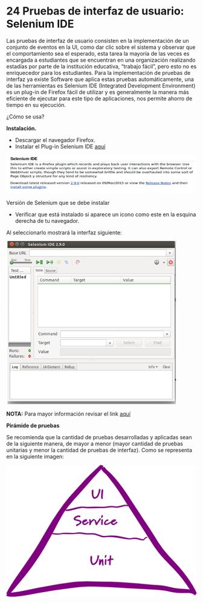 # 24 Pruebas de interfaz de usuario: Selenium IDE

Las pruebas de interfaz de usuario consisten en la implementación de un conjunto de eventos en la UI, como dar clic sobre el sistema y observar que el comportamiento  sea el esperado, esta tarea la mayoría de las veces es encargada a estudiantes que se encuentran en una organización realizando estadías por parte de la institución educativa, “trabajo fácil”, pero esto no es enriquecedor para los estudiantes.
Para la implementación de pruebas de interfaz ya existe Software que aplica estas pruebas automáticamente, una de las herramientas es Selenium IDE (Integrated Development Environment) es un plug-in de Firefox fácil de utilizar y es generalmente la manera más eficiente de ejecutar para este tipo de aplicaciones, nos permite ahorro de tiempo en su ejecución.

¿Cómo se usa?

__Instalación.__

* Descargar el navegador Firefox.
* Instalar el Plug-in Selenium IDE [aquí][12]

[12]:http://www.seleniumhq.org/download/

![Descarga de selenium](images/Descargaslenium.png)

Versión de Selenium que se debe instalar

* Verificar que está instalado si aparece un icono como este en la esquina derecha de tu navegador.

Al seleccionarlo mostrará la interfaz siguiente:

![Interfaz de selenium IDE](images/interfazselenium.png)


__NOTA:__ Para mayor información revisar el link [aquí][13]

[13]:http://www.seleniumhq.org/docs/02_selenium_ide.jsp

__Pirámide de pruebas__

Se recomienda que la cantidad de pruebas desarrolladas y aplicadas sean de la siguiente manera, de mayor a menor (mayor cantidad de pruebas unitarias y menor la cantidad de pruebas de interfaz). Como se representa en la siguiente imagen:

![Piramide de pruebas](images/pyramid.png)

